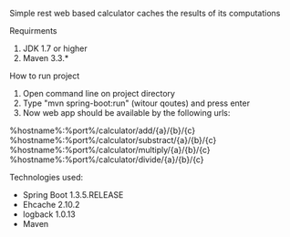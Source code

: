 Simple rest web based calculator caches the results of its computations

Requirments
1. JDK 1.7 or higher
2. Maven 3.3.*

How to run project
1. Open command line on project directory
2. Type "mvn spring-boot:run" (witour qoutes) and press enter
3. Now web app should be available by the following urls:


%hostname%:%port%/calculator/add/{a}/{b}/{c}
%hostname%:%port%/calculator/substract/{a}/{b}/{c}
%hostname%:%port%/calculator/multiply/{a}/{b}/{c}
%hostname%:%port%/calculator/divide/{a}/{b}/{c}


Technologies used:
- Spring Boot 1.3.5.RELEASE
- Ehcache 2.10.2
- logback 1.0.13
- Maven
